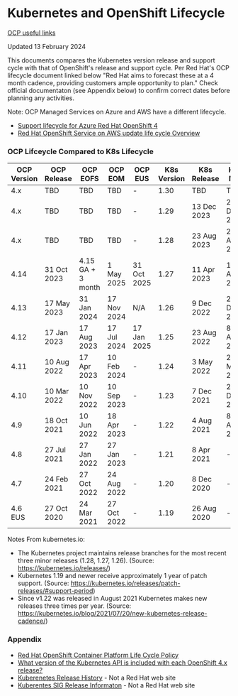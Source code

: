 # Kubernetes and OpenShift Lifecycle

[OCP useful links](https://github.com/pslucas0212/OCP-Useful-Links) 

Updated 13 February 2024

This documents compares the Kubernetes version release and support cycle with that of OpenShift's release and support cycle.  Per Red Hat's OCP lifecycle document linked below "Red Hat aims to forecast these at a 4 month cadence, providing customers ample opportunity to plan."   Check official documentaton (see Appendix below) to confirm correct dates before planning any activities.

Note: OCP Managed Services on Azure and AWS have a different lifecycle.
- [Support lifecycle for Azure Red Hat OpenShift 4](https://learn.microsoft.com/en-us/azure/openshift/support-lifecycle)
- [Red Hat OpenShift Service on AWS update life cycle Overview](https://docs.openshift.com/rosa/rosa_architecture/rosa_policy_service_definition/rosa-life-cycle.html)

### OCP Lifceycle Compared to K8s Lifecycle


OCP Version | OCP Release | OCP EOFS | OCP EOM | OCP EUS | K8s Version | K8s Release | K8s MM | K8s EOL
------------|-------------|----------|---------|---------|-------------|-------------|--------|--------
4.x | TBD| TBD | TBD | - | 1.30 |TBD | TBD | TBD
4.x | TBD| TBD | TBD | - | 1.29 | 13 Dec 2023 | 28 Dec 2024 |28 Feb 2025
4.x | TBD| TBD | TBD | - | 1.28 | 23 Aug 2023 | 28 Aug 2024 |28 Oct 2024
4.14 | 31 Oct 2023| 4.15 GA + 3 month | 1 May 2025 | 31 Oct 2025 | 1.27 | 11 Apr 2023 | 14 Apr 2024 |28 Jun 2024
4.13 | 17 May 2023 | 31 Jan 2024 | 17 Nov 2024 | N/A |  1.26 | 9 Dec 2022 | 28 Dec 2023 | 28 Feb 2024
4.12 | 17 Jan 2023 | 17 Aug 2023 | 17 Jul 2024 | 17 Jan 2025 | 1.25 | 23 Aug 2022 | 8 Aug 2023 | 27 Oct 2023
4.11 | 10 Aug 2022 | 17 Apr 2023 |10 Feb 2024 |  - |1.24 | 3 May 2022 | 28 May 2023 | 28 Jul 2023
4.10 |10 Mar 2022| 10 Nov 2022 | 10 Sep 2023 |  - |1.23 | 7 Dec 2021 | 28 Dec 2022 | 28 Feb 2023
4.9 | 18 Oct 2021 | 10 Jun 2022 |18 Apr 2023|  - |1.22 | 4 Aug 2021 | 8 Aug 2022 | 28 Oct 2022
4.8 | 27 Jul 2021 | 27 Jan 2022 | 27 Jan 2023 | - | 1.21 | 8 Apr 2021 | - | 28 Jun 2022
4.7 | 24 Feb 2021| 27 Oct 2022 | 24 Aug 2022 |  - |1.20 | 8 Dec 2020 | - |28 Feb 2022
4.6 EUS | 27 Oct 2020 | 24 Mar 2021 | 27 Oct 2022 |  - |1.19 | 26 Aug 2020 | - |28 Oct 2021

Notes From kubernetes.io:
- The Kubernetes project maintains release branches for the most recent three minor releases (1.28, 1.27, 1.26). (Source: https://kubernetes.io/releases/)
- Kubernetes 1.19 and newer receive approximately 1 year of patch support. (Source: https://kubernetes.io/releases/patch-releases/#support-period)
- Since v1.22 was released in August 2021 Kubernetes makes new releases three times per year. (Source: https://kubernetes.io/blog/2021/07/20/new-kubernetes-release-cadence/)

### Appendix
- [Red Hat OpenShift Container Platform Life Cycle Policy](https://access.redhat.com/support/policy/updates/openshift)
- [What version of the Kubernetes API is included with each OpenShift 4.x release?](https://access.redhat.com/solutions/4870701)
- [Kuberenetes Release History](https://kubernetes.io/releases/#release-history) - Not a Red Hat web site
- [Kuberentes SIG Release Informaton](https://github.com/kubernetes/sig-release/tree/master/releases) - Not a Red Hat web site

